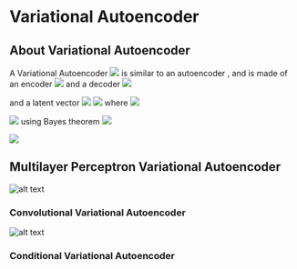 # Variational Autoencoder



## About Variational Autoencoder

A Variational Autoencoder <img src="https://render.githubusercontent.com/render/math?math=\mathcal{P}: \mathcal{D}\mapsto \mathcal{D}"> is similar to an autoencoder , and is made of an encoder <img src="https://render.githubusercontent.com/render/math?math=\mathcal{Q}: \mathcal{D} \mapsto \mathcal{Z}"> and a decoder <img src="https://render.githubusercontent.com/render/math?math=\mathcal{R}: \mathcal{Z} \mapsto \mathcal{D}. \forall x \in \mathcal{D},  x \sim \mathcal{P}(x) = \mathcal{R} \circ \mathcal{Q} (x)"> 

and a latent vector <img src="https://render.githubusercontent.com/render/math?math=z">
<img src="https://render.githubusercontent.com/render/math?math=\mathcal{Q}">  where  <img src="https://render.githubusercontent.com/render/math?math=\forall x \in \mathcal{D}, \exists z \in \mathcal{z} / \mathcal{Q} (x) = z">

<img src="https://render.githubusercontent.com/render/math?math=\mathcal{P}_\theta (x) = \int_{\mathcal{Z}} \mathcal{P}_{\theta}(x,z) "> using Bayes theorem <img src="https://render.githubusercontent.com/render/math?math=\mathcal{P}_\theta (x) = \int_{\mathcal{Z}} \mathcal{P}_{\theta}(x | z)\mathcal{P}(z)=\int_{\mathcal{Z}} \mathcal{P}_{\theta}(z | x)\mathcal{P}(x)"><br>

<img src="https://render.githubusercontent.com/render/math?math=\mathcal{Q}(z|x) = \mathcal{P}(z|x) ">

## Multilayer Perceptron Variational Autoencoder

![alt text](https://github.com/nakmuayFarang/start-with-MNIST/blob/master/img/vae-mlp.jpg)


### Convolutional Variational Autoencoder
![alt text](https://github.com/nakmuayFarang/start-with-MNIST/blob/master/img/vae_cnn.jpg)


### Conditional Variational Autoencoder

